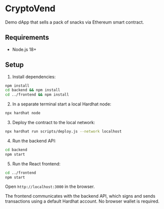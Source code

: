 # CryptoVend

Demo dApp that sells a pack of snacks via Ethereum smart contract.

## Requirements
* Node.js 18+

## Setup

1. Install dependencies:

```bash
npm install
cd backend && npm install
cd ../frontend && npm install
```

2. In a separate terminal start a local Hardhat node:

```bash
npx hardhat node
```

3. Deploy the contract to the local network:

```bash
npx hardhat run scripts/deploy.js --network localhost
```

4. Run the backend API:

```bash
cd backend
npm start
```

5. Run the React frontend:

```bash
cd ../frontend
npm start
```

Open `http://localhost:3000` in the browser.

The frontend communicates with the backend API, which signs and sends
transactions using a default Hardhat account. No browser wallet is required.

